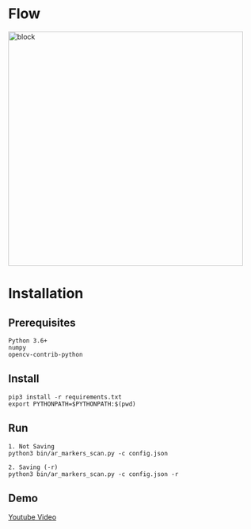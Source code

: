 # Flow
<img width="474" alt="block" src="https://user-images.githubusercontent.com/42403593/120899336-313f5800-c66a-11eb-804d-4201e4a257cb.png">

# Installation

## Prerequisites
```
Python 3.6+
numpy
opencv-contrib-python
```

## Install
```
pip3 install -r requirements.txt
export PYTHONPATH=$PYTHONPATH:$(pwd)
```

## Run
```
1. Not Saving
python3 bin/ar_markers_scan.py -c config.json

2. Saving (-r)
python3 bin/ar_markers_scan.py -c config.json -r

```
## Demo
[Youtube Video](https://youtu.be/EKHga1Zcs-M)
